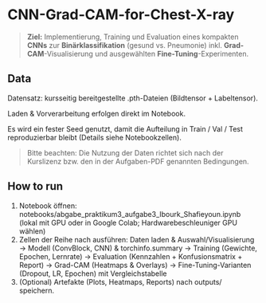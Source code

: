 # CNN-Grad-CAM-for-Chest-X-ray
> **Ziel:** Implementierung, Training und Evaluation eines kompakten **CNNs** zur **Binärklassifikation** (gesund vs. Pneumonie) inkl. **Grad-CAM**-Visualisierung und ausgewählten **Fine-Tuning**-Experimenten.
## Data

Datensatz: kursseitig bereitgestellte .pth-Dateien (Bildtensor + Labeltensor).

Laden & Vorverarbeitung erfolgen direkt im Notebook.

Es wird ein fester Seed genutzt, damit die Aufteilung in Train / Val / Test reproduzierbar bleibt (Details siehe Notebookzellen).

> Bitte beachten: Die Nutzung der Daten richtet sich nach der Kurslizenz bzw. den in der Aufgaben-PDF genannten Bedingungen.
## How to run

1. Notebook öffnen: notebooks/abgabe_praktikum3_aufgabe3_Ibourk_Shafieyoun.ipynb
(lokal mit GPU oder in Google Colab; Hardwarebeschleuniger GPU wählen)
2. Zellen der Reihe nach ausführen: Daten laden & Auswahl/Visualisierung -> Modell (ConvBlock, CNN) & torchinfo.summary -> Training (Gewichte, Epochen, Lernrate) -> Evaluation (Kennzahlen + Konfusionsmatrix + Report) -> Grad-CAM (Heatmaps & Overlays) -> Fine-Tuning-Varianten (Dropout, LR, Epochen) mit Vergleichstabelle
3.  (Optional) Artefakte (Plots, Heatmaps, Reports) nach outputs/ speichern.
